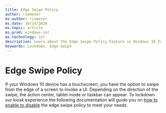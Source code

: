 ```yaml
---
title: Edge Swipe Policy
author: rsameser
ms.author: riameser
ms.date: 10/14/2020
ms.topic: article
ms.prod: windows-iot
ms.technology: iot
description: Learn about the Edge Swipe Policy Feature in Windows 10 IoT Enterprise.
keywords: Lockdown, Edge Swipe
---
```


# Edge Swipe Policy
If your Windows 10 device has a touchscreen, you have the option to swipe from the edge of a screen to invoke a UI. Depending on the direction of the swipe, the action center, tablet mode or taskbar can appear. To lockdown our kiosk experience the following documentation will guide you on [how to enable to disable](https://docs.microsoft.com/windows/client-management/mdm/policy-csp-lockdown#lockdown-allowedgeswipe) the edge swipe policy to meet your needs.
